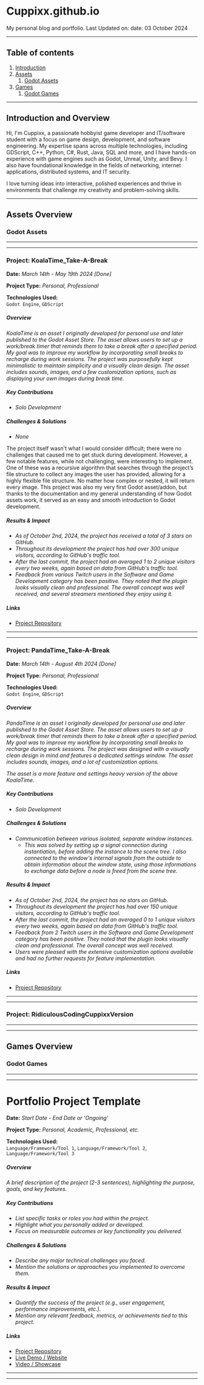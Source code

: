 # Cuppixx.github.io
My personal blog and portfolio. Last Updated on: date: 03 October 2024


---

## Table of contents
1. [Introduction](#introduction)
2. [Assets](#assets)
    1. [Godot Assets](#assets_godot)
3. [Games](#games)
    1. [Godot Games](#games_godot)

---

<a name="introduction"></a>
## Introduction and Overview
Hi, I'm Cuppixx, a passionate hobbyist game developer and IT/software student with a focus on game design, development, and software engineering. My expertise spans across multiple technologies, including GDScript, C++, Python, C#, Rust, Java, SQL and more, and I have hands-on experience with game engines such as Godot, Unreal, Unity, and Bevy.
I also have foundational knowledge in the fields of networking, internet applications, distributed systems, and IT security.

I love turning ideas into interactive, polished experiences and thrive in environments that challenge my creativity and problem-solving skills.

---

<a name="assets"></a>
## Assets Overview

<a name="assets_godot"></a>
### Godot Assets

---
---

### Project: KoalaTime_Take-A-Break
**Date:** _March 14th - May 19th 2024 [Done]_

**Project Type:** _Personal, Professional_

**Technologies Used:**  
`Godot Engine`, `GDScript`

##### Overview

_KoalaTime is an asset I originally developed for personal use and later published to the Godot Asset Store. The asset allows users to set up a work/break timer that reminds them to take a break after a specified period. My goal was to improve my workflow by incorporating small breaks to recharge during work sessions. The project was purposefully kept minimalistic to maintain simplicity and a visually clean design. The asset includes sounds, images, and a few customization options, such as displaying your own images during break time._

##### Key Contributions

- _Solo Development_

##### Challenges & Solutions

- _None_

The project itself wasn't what I would consider difficult; there were no challenges that caused me to get stuck during development. However, a few notable features, while not challenging, were interesting to implement. One of these was a recursive algorithm that searches through the project’s file structure to collect any images the user has provided, allowing for a highly flexible file structure. No matter how complex or nested, it will return every image. This project was also my very first Godot asset/addon, but thanks to the documentation and my general understanding of how Godot assets work, it served as an easy and smooth introduction to Godot development.

##### Results & Impact

- _As of October 2nd, 2024, the project has received a total of 3 stars on GitHub._
- _Throughout its development the project has had over 300 unique visitors, according to GitHub's traffic tool._
- _After the last commit, the project had an averaged 1 to 2 unique visitors every two weeks, again based on data from GitHub's traffic tool._
- _Feedback from various Twitch users in the Software and Game Development category has been positive. They noted that the plugin looks visually clean and professional. The overall concept was well received, and several streamers mentioned they enjoy using it._

##### Links

- [Project Repository](https://github.com/Cuppixx/KoalaTime_Take-A-Break)
  
---
---

### Project: PandaTime_Take-A-Break
**Date:** _March 14th - August 4th 2024 [Done]_

**Project Type:** _Personal, Professional_

**Technologies Used:**  
`Godot Engine`, `GDScript`

##### Overview

_PandaTime is an asset I originally developed for personal use and later published to the Godot Asset Store. The asset allows users to set up a work/break timer that reminds them to take a break after a specified period. My goal was to improve my workflow by incorporating small breaks to recharge during work sessions. The project was designed with a visually clean design in mind and features a dedicated settings window. The asset includes sounds, images, and a lot of customization options._

_The asset is a more feature and settings heavy version of the above KoalaTime._

##### Key Contributions

- _Solo Development_

##### Challenges & Solutions

- _Communication between various isolated, separate window instances._
  - _This was solved by setting up a signal connection during instantiation, before adding the instance to the scene tree. I also connected to the window's internal signals from the outside to obtain information about the window state, using those informations to exchange data before a node is freed from the scene tree._

##### Results & Impact

- _As of October 2nd, 2024, the project has no stars on GitHub._
- _Throughout its development the project has had over 150 unique visitors, according to GitHub's traffic tool._
- _After the last commit, the project had an averaged 0 to 1 unique visitors every two weeks, again based on data from GitHub's traffic tool._
- _Feedback from 2 Twitch users in the Software and Game Development category has been positive. They noted that the plugin looks visually clean and professional. The overall concept was well received._
- _Users were pleased with the extensive customization options available and had no further requests for feature implementation._

##### Links

- [Project Repository](https://github.com/Cuppixx/PandaTime_Take-A-Break)
  
---
---

### Project: RidiculousCodingCuppixxVersion

---
---

<a name="games"></a>
## Games Overview

<a name="games_godot"></a>
### Godot Games

---
---





# Portfolio Project Template
**Date:** _Start Date - End Date or 'Ongoing'_

**Project Type:** _Personal, Academic, Professional, etc._

**Technologies Used:**  
`Language/Framework/Tool 1`, `Language/Framework/Tool 2`, `Language/Framework/Tool 3`

##### Overview

_A brief description of the project (2-3 sentences), highlighting the purpose, goals, and key features._

##### Key Contributions

- _List specific tasks or roles you had within the project._
- _Highlight what you personally added or developed._
- _Focus on measurable outcomes or key functionality you delivered._

##### Challenges & Solutions

- _Describe any major technical challenges you faced._
- _Mention the solutions or approaches you implemented to overcome them._

##### Results & Impact

- _Quantify the success of the project (e.g., user engagement, performance improvements, etc.)._
- _Mention any relevant feedback, metrics, or achievements tied to this project._

##### Links

- [Project Repository](#)
- [Live Demo / Website](#)
- [Video / Showcase](#)
  
---
---
